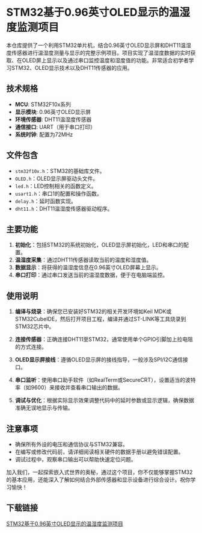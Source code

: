 # STM32基于0.96英寸OLED显示的温湿度监测项目

本仓库提供了一个利用STM32单片机，结合0.96英寸OLED显示屏和DHT11温湿度传感器进行温湿度测量与显示的完整示例项目。项目实现了温湿度数据的实时获取、在OLED屏上显示以及通过串口监控温度和湿度值的功能。非常适合初学者学习STM32、OLED显示技术以及DHT11传感器的应用。

## 技术规格

- **MCU**: STM32F10x系列
- **显示模块**: 0.96英寸OLED显示屏
- **环境传感器**: DHT11温湿度传感器
- **通信接口**: UART（用于串口打印）
- **系统时钟**: 配置为72MHz

## 文件包含

- `stm32f10x.h`：STM32的基础库文件。
- `OLED.h`：OLED显示屏驱动头文件。
- `led.h`：LED控制相关的函数定义。
- `usart1.h`：串口1的配置和操作函数。
- `delay.h`：延时函数实现。
- `dht11.h`：DHT11温湿度传感器驱动程序。

## 主要功能

1. **初始化**：包括STM32的系统初始化，OLED显示屏初始化，LED和串口的配置。
2. **温湿度采集**：通过DHT11传感器读取当前的温度和湿度值。
3. **数据显示**：将获得的温湿度信息在0.96英寸OLED屏幕上显示。
4. **串口打印**：通过串口发送当前的温湿度数据，便于在电脑端监控。

## 使用说明

1. **编译与烧录**：确保您已安装好STM32的相关开发环境如Keil MDK或STM32CubeIDE，然后打开项目工程，编译并通过ST-LINK等工具烧录到STM32芯片中。
   
2. **连接传感器**：正确连接DHT11至STM32，通常使用单个GPIO引脚加上拉电阻的方式连接。
   
3. **OLED显示屏接线**：遵循OLED显示屏的接线指导，一般涉及SPI/I2C通信接口。

4. **串口监听**：使用串口助手软件（如RealTerm或SecureCRT），设置适当的波特率（如9600）来接收并查看串口输出的数据。

5. **调试与优化**：根据实际显示效果调整代码中的延时参数或显示逻辑，确保数据准确无误地显示与传输。

## 注意事项

- 确保所有外设的电压和通信协议与STM32兼容。
- 在编写或修改代码前，请详细阅读相关硬件的数据手册以避免错误配置。
- 调试过程中，观察串口输出可以帮助快速定位问题。

加入我们，一起探索嵌入式世界的奥秘，通过这个项目，你不仅能够掌握STM32的基本应用，还能深入了解如何结合外部传感器和显示设备进行综合设计。祝你学习愉快！

## 下载链接

[STM32基于0.96英寸OLED显示的温湿度监测项目](https://pan.quark.cn/s/ad430d3f1077)